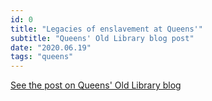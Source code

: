 ```yaml
---
id: 0
title: "Legacies of enslavement at Queens'"
subtitle: "Queens' Old Library blog post"
date: "2020.06.19"
tags: "queens"
---
```


[See the post on Queens' Old Library blog](https://queenslib.wordpress.com/2020/06/19/legacies-of-enslavement-at-queens/)
